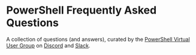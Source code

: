 # PowerShell Frequently Asked Questions

A collection of questions (and answers), curated by the [PowerShell Virtual User Group](https://PoshCode.org) on [Discord](https://PoshCode.org/discord) and [Slack](https://PoshCode.org/slack).

